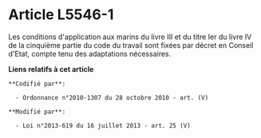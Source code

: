 # Article L5546-1

Les conditions d'application aux marins du livre III et du titre Ier du livre IV de la cinquième partie du code du travail
sont fixées par décret en Conseil d'Etat, compte tenu des adaptations nécessaires.

**Liens relatifs à cet article**

	**Codifié par**:

	  - Ordonnance n°2010-1307 du 28 octobre 2010 - art. (V)

	**Modifié par**:

	  - Loi n°2013-619 du 16 juillet 2013 - art. 25 (V)
